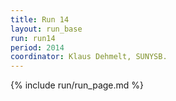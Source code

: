 ```yaml
---
title: Run 14
layout: run_base
run: run14
period: 2014
coordinator: Klaus Dehmelt, SUNYSB.
---
```

{% include run/run_page.md %}
